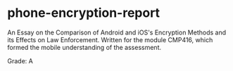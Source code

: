 # phone-encryption-report
An Essay on the Comparison of Android and iOS's Encryption Methods and its Effects on Law Enforcement. Written for the module CMP416, which formed the mobile understanding of the assessment. 
 
Grade: A
